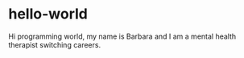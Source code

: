 # hello-world
Hi programming world, my name is Barbara and I am a mental health therapist switching careers.
